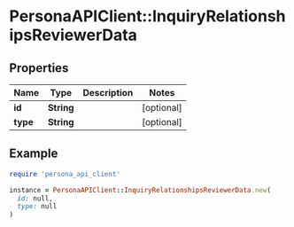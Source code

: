 # PersonaAPIClient::InquiryRelationshipsReviewerData

## Properties

| Name | Type | Description | Notes |
| ---- | ---- | ----------- | ----- |
| **id** | **String** |  | [optional] |
| **type** | **String** |  | [optional] |

## Example

```ruby
require 'persona_api_client'

instance = PersonaAPIClient::InquiryRelationshipsReviewerData.new(
  id: null,
  type: null
)
```

